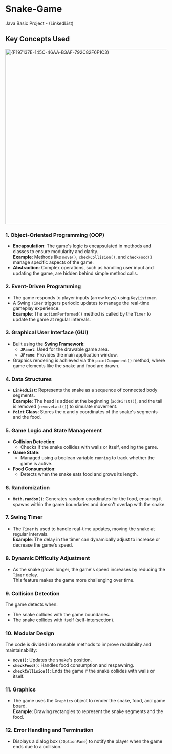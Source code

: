 # Snake-Game
Java Basic Project - (LinkedList)

## Key Concepts Used

<img width="548" alt="{F197137E-145C-46AA-B3AF-792C82F6F1C3}" src="https://github.com/user-attachments/assets/35583e0d-d1a0-4e79-baea-f96b421c91cd">

### 1. Object-Oriented Programming (OOP)
- **Encapsulation**: The game's logic is encapsulated in methods and classes to ensure modularity and clarity.  
  **Example**: Methods like `move()`, `checkCollision()`, and `checkFood()` manage specific aspects of the game.
- **Abstraction**: Complex operations, such as handling user input and updating the game, are hidden behind simple method calls.

### 2. Event-Driven Programming
- The game responds to player inputs (arrow keys) using `KeyListener`.
- A Swing `Timer` triggers periodic updates to manage the real-time gameplay experience.  
  **Example**: The `actionPerformed()` method is called by the `Timer` to update the game at regular intervals.

### 3. Graphical User Interface (GUI)
- Built using the **Swing Framework**:
  - **`JPanel`**: Used for the drawable game area.
  - **`JFrame`**: Provides the main application window.
- Graphics rendering is achieved via the `paintComponent()` method, where game elements like the snake and food are drawn.

### 4. Data Structures
- **`LinkedList`**: Represents the snake as a sequence of connected body segments.  
  **Example**: The head is added at the beginning (`addFirst()`), and the tail is removed (`removeLast()`) to simulate movement.
- **`Point` Class**: Stores the x and y coordinates of the snake's segments and the food.

### 5. Game Logic and State Management
- **Collision Detection**:
  - Checks if the snake collides with walls or itself, ending the game.
- **Game State**:
  - Managed using a boolean variable `running` to track whether the game is active.
- **Food Consumption**:
  - Detects when the snake eats food and grows its length.

### 6. Randomization
- **`Math.random()`**: Generates random coordinates for the food, ensuring it spawns within the game boundaries and doesn't overlap with the snake.

### 7. Swing Timer
- The `Timer` is used to handle real-time updates, moving the snake at regular intervals.  
  **Example**: The delay in the timer can dynamically adjust to increase or decrease the game's speed.

### 8. Dynamic Difficulty Adjustment
- As the snake grows longer, the game's speed increases by reducing the `Timer` delay.  
  This feature makes the game more challenging over time.

### 9. Collision Detection
The game detects when:
- The snake collides with the game boundaries.
- The snake collides with itself (self-intersection).

### 10. Modular Design
The code is divided into reusable methods to improve readability and maintainability:
- **`move()`**: Updates the snake's position.
- **`checkFood()`**: Handles food consumption and respawning.
- **`checkCollision()`**: Ends the game if the snake collides with walls or itself.

### 11. Graphics
- The game uses the `Graphics` object to render the snake, food, and game board.  
  **Example**: Drawing rectangles to represent the snake segments and the food.

### 12. Error Handling and Termination
- Displays a dialog box (`JOptionPane`) to notify the player when the game ends due to a collision.

